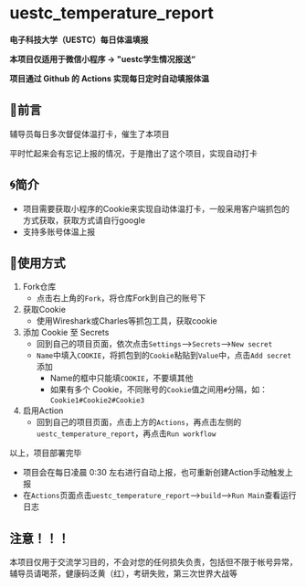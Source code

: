 # uestc_temperature_report

**电子科技大学（UESTC）每日体温填报**

**本项目仅适用于微信小程序 ->  "uestc学生情况报送“**

**项目通过 Github 的 Actions 实现每日定时自动填报体温**





## **💭前言**

辅导员每日多次督促体温打卡，催生了本项目

平时忙起来会有忘记上报的情况，于是撸出了这个项目，实现自动打卡





## **🌀简介**

+ 项目需要获取小程序的Cookie来实现自动体温打卡，一般采用客户端抓包的方式获取，获取方式请自行google
+ 支持多账号体温上报





## 🔨**使用方式**

1. Fork仓库
   + 点击右上角的`Fork`，将仓库Fork到自己的账号下
2. 获取Cookie
   + 使用Wireshark或Charles等抓包工具，获取cookie
3. 添加 Cookie 至 Secrets
   + 回到自己的项目页面，依次点击`Settings`-->`Secrets`-->`New secret`
   + `Name`中填入`COOKIE`，将抓包到的`Cookie`粘贴到`Value`中，点击`Add secret`添加
     + Name的框中只能填`COOKIE`，不要填其他
     + 如果有多个 Cookie，不同账号的`Cookie`值之间用`#`分隔，如：`Cookie1#Cookie2#Cookie3`
4. 启用Action
   + 回到自己的项目页面，点击上方的`Actions`，再点击左侧的`uestc_temperature_report`，再点击`Run workflow`

以上，项目部署完毕

+ 项目会在每日凌晨 0:30 左右进行自动上报，也可重新创建Action手动触发上报
+ 在`Actions`页面点击`uestc_temperature_report`-->`build`-->`Run Main`查看运行日志





## **注意！！！**

​	本项目仅用于交流学习目的，不会对您的任何损失负责，包括但不限于帐号异常，辅导员请喝茶，健康码泛黄（红），考研失败，第三次世界大战等

